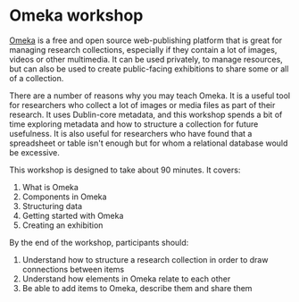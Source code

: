 # Omeka workshop

[Omeka](omeka.org) is a free and open source web-publishing platform that is great for managing research collections, especially if they contain a lot of images, videos or other multimedia. It can be used privately, to manage resources, but can also be used to create public-facing exhibitions to share some or all of a collection.

There are a number of reasons why you may teach Omeka. It is a useful tool for researchers who collect a lot of images or media files as part of their research. It uses Dublin-core metadata, and this workshop spends a bit of time exploring metadata and how to structure a collection for future usefulness. It is also useful for researchers who have found that a spreadsheet or table isn't enough but for whom a relational database would be excessive.

This workshop is designed to take about 90 minutes. It covers:
1. What is Omeka
2. Components in Omeka
3. Structuring data
4. Getting started with Omeka
5. Creating an exhibition
 
By the end of the workshop, participants should:
1. Understand how to structure a research collection in order to draw connections between items
2. Understand how elements in Omeka relate to each other
3. Be able to add items to Omeka, describe them and share them
